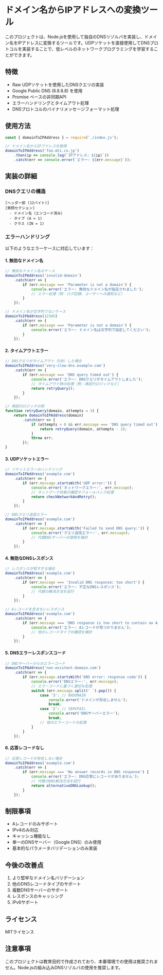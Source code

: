 # ドメイン名からIPアドレスへの変換ツール

このプロジェクトは、Node.jsを使用して独自のDNSリゾルバを実装し、ドメイン名をIPアドレスに変換するツールです。UDPソケットを直接使用してDNSプロトコルを実装することで、低レベルのネットワークプログラミングを学習することができます。

## 特徴

- Raw UDPソケットを使用したDNSクエリの実装
- Google Public DNS (8.8.8.8) を使用
- Promise ベースの非同期API
- エラーハンドリングとタイムアウト処理
- DNSプロトコルのバイナリメッセージフォーマット処理

## 使用方法

```javascript
const { domainToIPAddress } = require('./index.js');

// ドメイン名からIPアドレスを取得
domainToIPAddress('foo.mti.co.jp')
    .then(ip => console.log(`IPアドレス: ${ip}`))
    .catch(err => console.error(`エラー: ${err.message}`));
```

## 実装の詳細

### DNSクエリの構造

```
[ヘッダー部 (12バイト)]
[質問セクション]
  - ドメイン名（エンコード済み）
  - タイプ (A = 1)
  - クラス (IN = 1)
```

### エラーハンドリング

以下のようなエラーケースに対応しています：

#### 1. 無効なドメイン名

```javascript
// 無効なドメイン名のケース
domainToIPAddress('invalid-domain')
    .catch(err => {
        if (err.message === 'Parameter is not a domain') {
            console.error('エラー: 無効なドメイン名が指定されました');
            // エラー処理（例：ログ記録、ユーザーへの通知など）
        }
    });

// ドメイン名が文字列でないケース
domainToIPAddress(12345)
    .catch(err => {
        if (err.message === 'Parameter is not a domain') {
            console.error('エラー: ドメイン名は文字列で指定してください');
        }
    });
```

#### 2. タイムアウトエラー

```javascript
// DNSクエリがタイムアウト（5秒）した場合
domainToIPAddress('very-slow-dns.example.com')
    .catch(err => {
        if (err.message === 'DNS query timed out') {
            console.error('エラー: DNSクエリがタイムアウトしました');
            // タイムアウト時の処理（例：再試行ロジックなど）
            return retryQuery();
        }
    });

// 再試行ロジックの例
function retryQuery(domain, attempts = 3) {
    return domainToIPAddress(domain)
        .catch(err => {
            if (attempts > 0 && err.message === 'DNS query timed out') {
                return retryQuery(domain, attempts - 1);
            }
            throw err;
        });
}
```

#### 3. UDPソケットエラー

```javascript
// ソケットエラーのハンドリング
domainToIPAddress('example.com')
    .catch(err => {
        if (err.message.startsWith('UDP error:')) {
            console.error('ネットワークエラー:', err.message);
            // ネットワーク状態の確認やフォールバック処理
            return checkNetworkAndRetry();
        }
    });

// DNSクエリ送信エラー
domainToIPAddress('example.com')
    .catch(err => {
        if (err.message.startsWith('Failed to send DNS query:')) {
            console.error('クエリ送信エラー:', err.message);
            // 代替DNSサーバーの使用を検討
        }
    });
```

#### 4. 無効なDNSレスポンス

```javascript
// レスポンスが短すぎる場合
domainToIPAddress('example.com')
    .catch(err => {
        if (err.message === 'Invalid DNS response: too short') {
            console.error('エラー: 不正なDNSレスポンス');
            // 代替の解決方法を試行
        }
    });

// Aレコードを含まないレスポンス
domainToIPAddress('example.com')
    .catch(err => {
        if (err.message === 'DNS response is too short to contain an A record') {
            console.error('エラー: Aレコードが見つかりません');
            // 他のレコードタイプの確認を検討
        }
    });
```

#### 5. DNSエラーレスポンスコード

```javascript
// DNSサーバーからのエラーコード
domainToIPAddress('non-existent-domain.com')
    .catch(err => {
        if (err.message.startsWith('DNS error: response code')) {
            console.error('DNSエラー:', err.message);
            // エラーコードに基づく適切な処理
            switch (err.message.split(' ').pop()) {
                case '3': // NXDOMAIN
                    console.error('ドメインが存在しません');
                    break;
                case '2': // SERVFAIL
                    console.error('DNSサーバーエラー');
                    break;
                // 他のエラーコードの処理
            }
        }
    });
```

#### 6. 応答レコードなし

```javascript
// 応答レコードが存在しない場合
domainToIPAddress('example.com')
    .catch(err => {
        if (err.message === 'No answer records in DNS response') {
            console.error('エラー: DNS応答にレコードがありません');
            // 代替のDNS解決方法を試行
            return alternativeDNSLookup();
        }
    });
```

## 制限事項

- Aレコードのみサポート
- IPv4のみ対応
- キャッシュ機能なし
- 単一のDNSサーバー（Google DNS）のみ使用
- 基本的なパラメータバリデーションのみ実装

## 今後の改善点

1. より堅牢なドメイン名バリデーション
2. 他のDNSレコードタイプのサポート
3. 複数DNSサーバーのサポート
4. レスポンスのキャッシング
5. IPv6サポート

## ライセンス

MITライセンス

## 注意事項

このプロジェクトは教育目的で作成されており、本番環境での使用は推奨されません。Node.jsの組み込みDNSリゾルバの使用を推奨します。